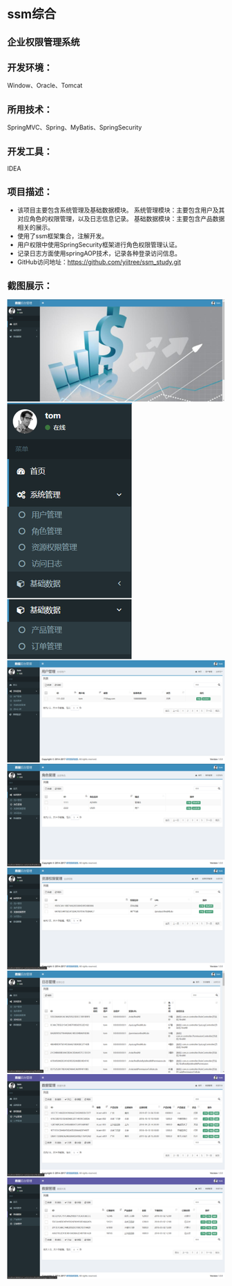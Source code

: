 # ssm综合
## 企业权限管理系统  
## 开发环境：
Window、Oracle、Tomcat
## 所用技术：
SpringMVC、Spring、MyBatis、SpringSecurity
## 开发工具：
IDEA
## 项目描述：
- 该项目主要包含系统管理及基础数据模块。
系统管理模块：主要包含用户及其对应角色的权限管理，以及日志信息记录。
基础数据模块：主要包含产品数据相关的展示。
- 使用了ssm框架集合，注解开发。
- 用户权限中使用SpringSecurity框架进行角色权限管理认证。
- 记录日志方面使用springAOP技术，记录各种登录访问信息。
- GitHub访问地址：https://github.com/yiitree/ssm_study.git
## 截图展示：
![Image text](https://github.com/yiitree/ssm_study/blob/master/1.png)
![Image text](https://github.com/yiitree/ssm_study/blob/master/2.png)
![Image text](https://github.com/yiitree/ssm_study/blob/master/3.png)
![Image text](https://github.com/yiitree/ssm_study/blob/master/4.png)
![Image text](https://github.com/yiitree/ssm_study/blob/master/5.png)
![Image text](https://github.com/yiitree/ssm_study/blob/master/6.png)
![Image text](https://github.com/yiitree/ssm_study/blob/master/7.png)
![Image text](https://github.com/yiitree/ssm_study/blob/master/8.png)
![Image text](https://github.com/yiitree/ssm_study/blob/master/9.png)


